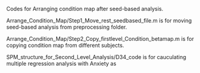 Codes for Arranging condition map after seed-based analysis.

Arrange_Condition_Map/Step1_Move_rest_seedbased_file.m is for moving seed-based analysis from preprocessing folder.

Arrange_Condition_Map/Step2_Copy_firstlevel_Condition_betamap.m is for copying condition map from different subjects.

SPM_structure_for_Second_Level_Analysis/D34_code is for cauculating multiple regression analysis with Anxiety as 
